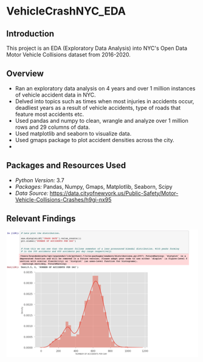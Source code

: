 # VehicleCrashNYC_EDA


## Introduction 
This project is an EDA (Exploratory Data Analysis) into NYC's Open Data Motor Vehicle Collisions dataset from 2016-2020. 

## Overview 
- Ran an exploratory data analysis on 4 years and over 1 million instances of vehicle accident data in NYC.
- Delved into topics such as times when most injuries in accidents occur, deadliest years as a result of vehicle accidents, type of roads that feature most accidents etc.
- Used pandas and numpy to clean, wrangle and analyze over 1 million rows and 29 columns of data. 
- Used matplotlib and seaborn to visualize data. 
- Used gmaps package to plot accident densities across the city. 
- 
## Packages and Resources Used
- *Python Version:* 3.7 
- *Packages:* Pandas, Numpy, Gmaps, Matplotlib, Seaborn, Scipy
- *Data Source:* https://data.cityofnewyork.us/Public-Safety/Motor-Vehicle-Collisions-Crashes/h9gi-nx95

## Relevant Findings 
![Image](Histogram.png)
[^1]: Shows the distrubtion of Daily Vehicle Accidents. 
![Image](Boxplot.png)
![Image](AverageVehicleAccidentsByWeekday.png)
![Image](FatalitiesByContributingFactor.png)
![Image](ContributingFactorCount.png)
![Image](DeathsPerAccidentByHour.png)
![Image](DeathsPerAccidentDayOfWeek.png)
![Image](DeathsPerAccidentByYear.png)
![Image](TotalDeathsByYear.png)
![Image](FatalitiesByDate.png)
![Image](NumberOfInjuriesPerAccidentBorough.png)
![Image](InjuriesPerAccidentHour.png)
![Image](InjuriesPerAccidentDayOfWeek.png)
![Image](InjuriesPerMonth.png)
![Image](InjuriesByDate.png)
![Image](FatalitiesPerAccidentRoadType.png)
![Image](FatalitiesByStreet.png)
![Image](AccidentByNeighborhood.png)
![Image](AverageAccidentsByHour.png)
![Image](AverageDailyAccidentsByMonth.png)
![Image](AverageDailyAccidentsByYear.png)
![Image](AccidentsByDate.png)

